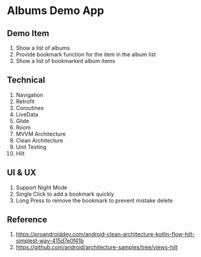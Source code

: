 # Albums Demo App

## Demo Item
  1. Show a list of albums 
  2. Provide bookmark function for the item in the album list 
  3. Show a list of bookmarked album items

## Technical 
  1. Navigation
  2. Retrofit
  3. Coroutines
  4. LiveData
  5. Glide
  6. Room
  7. MVVM Architecture
  8. Clean Architecture
  9. Unit Testing
  10. Hilt

## UI & UX 
  1. Support Night Mode
  2. Single Click to add a bookmark quickly 
  3. Long Press to remove the bookmark to prevent mistake delete 


## Reference
  1. https://proandroiddev.com/android-clean-architecture-kotlin-flow-hilt-simplest-way-415d7e0f41b
  2. https://github.com/android/architecture-samples/tree/views-hilt